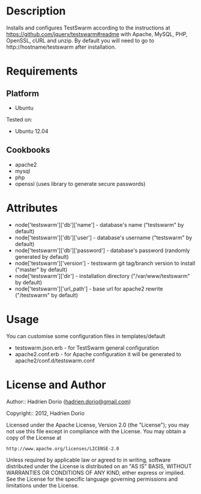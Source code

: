 Description
===========

Installs and configures TestSwarm according to the instructions at https://github.com/jquery/testswarm#readme with Apache, MySQL, PHP, OpenSSL, cURL and unzip. By default you will need to go to http://hostname/testswarm after installation.

Requirements
============

Platform
--------

* Ubuntu

Tested on:

* Ubuntu 12.04

Cookbooks
---------

* apache2
* mysql
* php
* openssl (uses library to generate secure passwords)

Attributes
==========

* node['testswarm']['db']['name'] - database's name ("testswarm" by default)
* node['testswarm']['db']['user'] - database's username ("testswarm" by default)
* node['testswarm']['db']['password'] - database's password (randomly generated by default)
* node['testswarm']['version'] - testswarm git tag/branch version to install ("master" by default)
* node['testswarm']['dir'] - installation directory ("/var/www/testswarm" by default)
* node['testswarm']['url_path'] - base url for apache2 rewrite ("/testswarm" by default)

Usage
=====

You can customise some configuration files in templates/default 

* testswarm.json.erb - for TestSwarm general configuration
* apache2.conf.erb - for Apache configuration it will be generated to apache2/conf.d/testswarm.conf

License and Author
==================

Author:: Hadrien Dorio (hadrien.dorio@gmail.com)

Copyright:: 2012, Hadrien Dorio

Licensed under the Apache License, Version 2.0 (the "License");
you may not use this file except in compliance with the License.
You may obtain a copy of the License at

    http://www.apache.org/licenses/LICENSE-2.0

Unless required by applicable law or agreed to in writing, software
distributed under the License is distributed on an "AS IS" BASIS,
WITHOUT WARRANTIES OR CONDITIONS OF ANY KIND, either express or implied.
See the License for the specific language governing permissions and
limitations under the License.
